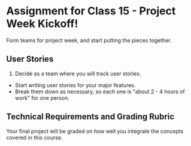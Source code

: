 # Assignment for Class 15 - Project Week Kickoff!

Form teams for project week, and start putting the pieces together.

## User Stories
 1. Decide as a team where you will track user stories.
 - Start writing user stories for your major features.
 - Break them down as necessary, so each one is "about 2 - 4 hours of work" for one person.

## Technical Requirements and Grading Rubric
Your final project will be graded on how well you integrate the concepts covered in this course.
